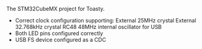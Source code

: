 The STM32CubeMX project for Toasty.

- Correct clock configuration supporting:
   External 25MHz crystal
   External 32.768kHz crystal
   RC48 48MHz internal oscillator for USB
- Both LED pins configured correctly
- USB FS device configured as a CDC


